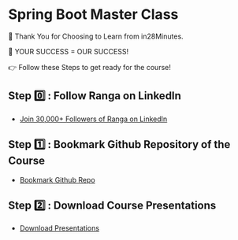 # Spring Boot Master Class

🙏 Thank You for Choosing to Learn from in28Minutes.

🎯 YOUR SUCCESS = OUR SUCCESS!

👉 Follow these Steps to get ready for the course!

## Step 0️⃣ : Follow Ranga on LinkedIn

- [Join 30,000+ Followers of Ranga on LinkedIn](https://links.in28minutes.com/lin)

## Step 1️⃣ : Bookmark Github Repository of the Course

- [Bookmark Github Repo](https://github.com/in28minutes/spring-boot-master-class)

## Step 2️⃣ : Download Course Presentations

- [Download Presentations](https://github.com/in28minutes/course-material/raw/main/18-spring-boot-in-100-Steps/presentations.zip)
